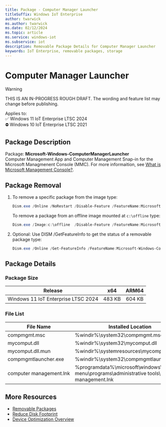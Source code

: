 ```yaml
---
title: Package - Computer Manager Launcher
titleSuffix: Windows IoT Enterprise
author: twarwick
ms.author: twarwick
ms.date: 02/12/2024
ms.topic: article
ms.service: windows-iot
ms.subservice: iot
description: Removable Package Details for Computer Manager Launcher
keywords: IoT Enterprise, removable packages, storage
---
```


# Computer Manager Launcher

> [!WARNING]
> THIS IS AN IN-PROGRESS ROUGH DRAFT. The wording and feature list may change before publishing.

Applies to:  
✅ Windows 11 IoT Enterprise LTSC 2024  
⛔ Windows 10 IoT Enterprise LTSC 2021

## Package Description

Package: **Microsoft-Windows-ComputerManagerLauncher** </br>  Computer Management App and Computer Management Snap-in for the Microsoft Managmenent Console (MMC).  For more informaition, see [What is Microsoft Management Console?](/troubleshoot/windows-server/system-management-components/what-is-microsoft-management-console).

## Package Removal

1. To remove a specific package from the image type:

   ```powershell
   Dism.exe /Online /NoRestart /Disable-Feature /FeatureName:Microsoft-Windows-ComputerManagerLauncher /PackageName:@Package
   ````

   To remove a package from an offline image mounted at `c:\offline` type:

   ```powershell
   Dism.exe /Image:c:\offline  /Disable-Feature /FeatureName:Microsoft-Windows-ComputerManagerLauncher /PackageName:@Package
   ```

1. Optional: Use DISM /GetFeatureInfo to get the status of a removable package type:

   ```powershell
   Dism.exe /Online /Get-FeatureInfo /FeatureName:Microsoft-Windows-ComputerManagerLauncher /PackageName:@Package
   ````

## Package Details

### Package Size

| Release                             |   x64     |    ARM64    |
|-------------------------------------|:---------:|:-----------:|
| Windows 11 IoT Enterprise LTSC 2024 | 483 KB    | 604 KB      |

### File List

| File Name | Installed Location |
|-----------|--------------------|
| compmgmt.msc | %windir%\system32\compmgmt.msc |
| mycomput.dll | %windir%\system32\mycomput.dll |
| mycomput.dll.mun | %windir%\systemresources\mycomput.dll.mun |
| compmgmtlauncher.exe | %windir%\system32\compmgmtlauncher.exe |
| computer&nbsp;management.lnk | %programdata%\microsoft\windows\start menu\programs\administrative tools\computer management.lnk |

## More Resources

- [Removable Packages](/windows/iot/iot-enterprise/Optimize-Your-Device/Removable-Packages)
- [Reduce Disk Footprint](/windows/iot/iot-enterprise/Optimize-Your-Device/Reduce-Disk-Footprint)
- [Device Optimization Overview](/windows/iot/iot-enterprise/Optimize-Your-Device/Overview)
